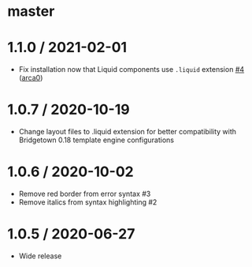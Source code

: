 # master

# 1.1.0 / 2021-02-01

* Fix installation now that Liquid components use `.liquid` extension [#4](https://github.com/whitefusionhq/bulmatown/pull/4) ([arca0](https://github.com/arca0))

# 1.0.7 / 2020-10-19

* Change layout files to .liquid extension for better compatibility with Bridgetown 0.18 template engine configurations

# 1.0.6 / 2020-10-02

* Remove red border from error syntax #3
* Remove italics from syntax highlighting #2

# 1.0.5 / 2020-06-27

* Wide release
